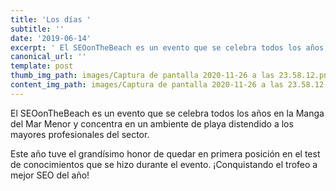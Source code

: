 ```yaml
---
title: 'Los días '
subtitle: ''
date: '2019-06-14'
excerpt: ' El SEOonTheBeach es un evento que se celebra todos los años en la Manga del Mar Menor y concentra en un ambiente de playa distendido a los mayores profesionales del sector.'
canonical_url: ''
template: post
thumb_img_path: images/Captura de pantalla 2020-11-26 a las 23.58.12.png
content_img_path: images/Captura de pantalla 2020-11-26 a las 23.58.12.png
---
```


El SEOonTheBeach es un evento que se celebra todos los años en la Manga del Mar Menor y concentra en un ambiente de playa distendido a los mayores profesionales del sector.

Este año tuve el grandísimo honor de quedar en primera posición en el test de conocimientos que se hizo durante el evento. ¡Conquistando el trofeo a mejor SEO del año!